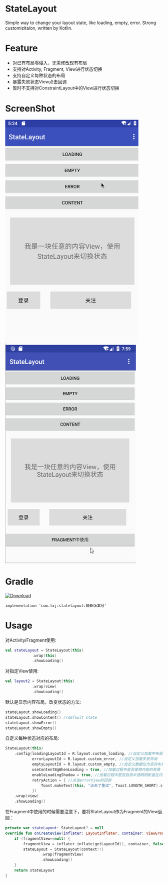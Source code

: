 # StateLayout
Simple way to change your layout state, like loading, empty, error. Strong customizitaion, written by Kotlin.


# Feature
- 对已有布局零侵入，无需修改现有布局
- 支持对Activity, Fragment, View进行状态切换
- 支持自定义每种状态的布局
- 暴露失败状态View点击回调
- 暂时不支持对ConstraintLayout中的View进行状态切换

# ScreenShot
![StateLayout](/screenshot/preview.gif)
![StateLayout](/screenshot/fragment.gif)


# Gradle
[ ![Download](https://api.bintray.com/packages/li-xiaojun/jrepo/statelayout/images/download.svg) ](https://bintray.com/li-xiaojun/jrepo/statelayout/_latestVersion)
```
implementation 'com.lxj:statelayout:最新版本号'
```

# Usage
对Activity/Fragment使用:
```kotlin
val stateLayout = StateLayout(this)
            .wrap(this)
            .showLoading()
```

对指定View使用:
```kotlin
val layout2 = StateLayout(this)
            .wrap(view)
            .showLoading()
```

默认是显示内容布局，改变状态的方法:
```kotlin
stateLayout.showLoading()
stateLayout.showContent() //default state
stateLayout.showError()
stateLayout.showEmpty()
```

自定义每种状态对应的布局:
```kotlin
StateLayout(this)
    .config(loadingLayoutId = R.layout.custom_loading, //自定义加载中布局
            errorLayoutId = R.layout.custom_error, //自定义加载失败布局
            emptyLayoutId = R.layout.custom_empty, //自定义数据位为空的布局
            useContentBgWhenLoading = true, //加载过程中是否使用内容的背景
            enableLoadingShadow = true, //加载过程中是否启用半透明阴影盖在内容上面
            retryAction = { //点击errorView的回调
                Toast.makeText(this, "点击了重试", Toast.LENGTH_SHORT).show()
            })
    .wrap(view)
    .showLoading()
```

在Fragment中使用的时候需要注意下，要将StateLayout作为Fragment的View返回：
```kotlin
private var stateLayout: StateLayout? = null
override fun onCreateView(inflater: LayoutInflater, container: ViewGroup?, savedInstanceState: Bundle?): View? {
    if (fragmentView==null) {
        fragmentView = inflater.inflate(getLayoutId(), container, false)
        stateLayout = StateLayout(context!!)
                .wrap(fragmentView)
                .showLoading()
    }
    return stateLayout
}
```